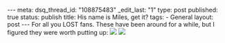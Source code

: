 --- meta: dsq_thread_id: "108875483" _edit_last: "1" type: post published: true status: publish title: His name is Miles, get it? tags: - General layout: post --- For all you LOST fans. These have been around for a while, but I figured they were worth putting up: [![](http://hawidu.com/wp-content/uploads/2010/06/nauticalmiles-560x350.png)](http://hawidu.com/wp-content/uploads/2010/06/nauticalmiles.png) [![](http://hawidu.com/wp-content/uploads/2010/06/frequentflyermiles-560x350.png)](http://hawidu.com/wp-content/uploads/2010/06/frequentflyermiles.png)

